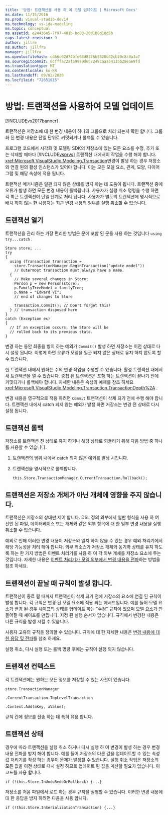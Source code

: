 ```yaml
---
title: '방법: 트랜잭션을 사용 하 여 모델 업데이트 | Microsoft Docs'
ms.date: 11/15/2016
ms.prod: visual-studio-dev14
ms.technology: vs-ide-modeling
ms.topic: conceptual
ms.assetid: e24436a5-7f97-401b-bc83-20d188d10d5b
caps.latest.revision: 9
author: jillre
ms.author: jillfra
manager: jillfra
ms.openlocfilehash: cd66c62d74bfe63d8376b5520b42cb20c8c0a3a7
ms.sourcegitcommit: 6cfffa72af599a9d667249caaaa411bb28ea69fd
ms.translationtype: MT
ms.contentlocale: ko-KR
ms.lasthandoff: 09/02/2020
ms.locfileid: "72651615"
---
```

# <a name="how-to-use-transactions-to-update-the-model"></a>방법: 트랜잭션을 사용하여 모델 업데이트
[!INCLUDE[vs2017banner](../includes/vs2017banner.md)]

트랜잭션은 저장소에 대 한 변경 내용이 하나의 그룹으로 처리 되는지 확인 합니다. 그룹화 된 변경 내용은 단일 단위로 커밋되거나 롤백될 수 있습니다.

 프로그램 코드에서 시각화 및 모델링 SDK의 저장소에 있는 모든 요소를 수정, 추가 또는 삭제할 때마다 [!INCLUDE[vsprvs](../includes/vsprvs-md.md)] 트랜잭션 내에서이 작업을 수행 해야 합니다. <xref:Microsoft.VisualStudio.Modeling.Transaction>변경이 발생 하는 경우 저장소와 연결 된의 활성 인스턴스가 있어야 합니다. 이는 모든 모델 요소, 관계, 모양, 다이어그램 및 해당 속성에 적용 됩니다.

 트랜잭션 메커니즘은 일관 되지 않은 상태를 방지 하는 데 도움이 됩니다. 트랜잭션 중에 오류가 발생 하면 모든 변경 내용이 롤백됩니다. 사용자가 실행 취소 명령을 수행 하면 각 최근 트랜잭션이 단일 단계로 처리 됩니다. 사용자가 별도의 트랜잭션에 명시적으로 배치 하지 않는 한 사용자는 최근 변경 내용의 일부를 실행 취소할 수 없습니다.

## <a name="opening-a-transaction"></a>트랜잭션 열기
 트랜잭션을 관리 하는 가장 편리한 방법은 문에 포함 된 문을 사용 하는 것입니다 `using` `try...catch` .

```
Store store; ...
try
{
  using (Transaction transaction =
    store.TransactionManager.BeginTransaction("update model"))
    // Outermost transaction must always have a name.
  {
    // Make several changes in Store:
    Person p = new Person(store);
    p.FamilyTreeModel = familyTree;
    p.Name = "Edward VI";
    // end of changes to Store

    transaction.Commit(); // Don't forget this!
  } // transaction disposed here
}
catch (Exception ex)
{
  // If an exception occurs, the Store will be
  // rolled back to its previous state.
}
```

 변경 하는 동안 최종을 방지 하는 예외가 `Commit()` 발생 하면 저장소는 이전 상태로 다시 설정 됩니다. 이렇게 하면 오류가 모델을 일관 되지 않은 상태로 유지 하지 않도록 할 수 있습니다.

 한 트랜잭션 내에서 원하는 수의 변경 작업을 수행할 수 있습니다. 활성 트랜잭션 내에서 새 트랜잭션을 열 수 있습니다. 중첩 된 트랜잭션은 포함 하는 트랜잭션이 끝나기 전에 커밋되거나 롤백해야 합니다. 자세한 내용은 속성의 예제를 참조 하세요 <xref:Microsoft.VisualStudio.Modeling.Transaction.TransactionDepth%2A> .

 변경 내용을 영구적으로 적용 하려면 `Commit` 트랜잭션이 삭제 되기 전에 수행 해야 합니다. 트랜잭션 내에서 catch 되지 않는 예외가 발생 하면 저장소는 변경 전 상태로 다시 설정 됩니다.

## <a name="rolling-back-a-transaction"></a>트랜잭션 롤백
 저장소를 트랜잭션 전 상태로 유지 하거나 해당 상태로 되돌리기 위해 다음 방법 중 하나를 사용할 수 있습니다.

1. 트랜잭션의 범위 내에서 catch 되지 않은 예외를 발생 시킵니다.

2. 트랜잭션을 명시적으로 롤백합니다.

    ```
    this.Store.TransactionManager.CurrentTransaction.Rollback();
    ```

## <a name="transactions-do-not-affect-non-store-objects"></a>트랜잭션은 저장소 개체가 아닌 개체에 영향을 주지 않습니다.
 트랜잭션은 저장소의 상태만 제어 합니다. DSL 정의 외부에서 일반 형식을 사용 하 여 선언 된 파일, 데이터베이스 또는 개체와 같은 외부 항목에 대 한 일부 변경 내용을 실행 취소할 수 없습니다.

 예외로 인해 이러한 변경 내용이 저장소와 일치 하지 않을 수 있는 경우 예외 처리기에서 해당 가능성을 처리 해야 합니다. 외부 리소스가 저장소 개체와 동기화 상태를 유지 하도록 하는 한 가지 방법은 이벤트 처리기를 사용 하 여 각 외부 개체를 저장소 요소에 두는 것입니다. 자세한 내용은 [이벤트 처리기가 모델 외부에서 변경 내용을 전파](../modeling/event-handlers-propagate-changes-outside-the-model.md)하는 방법을 참조 하세요.

## <a name="rules-fire-at-the-end-of-a-transaction"></a>트랜잭션이 끝날 때 규칙이 발생 합니다.
 트랜잭션이 종료 될 때까지 트랜잭션이 삭제 되기 전에 저장소의 요소에 연결 된 규칙이 발생 합니다. 각 규칙은 변경 된 모델 요소에 적용 되는 메서드입니다. 예를 들어 모델 요소가 변경 된 경우 셰이프의 상태를 업데이트 하는 "수정" 규칙이 있으며 모델 요소가 만들어질 때 셰이프를 만듭니다. 지정 된 실행 순서가 없습니다. 규칙에서 변경한 내용은 다른 규칙을 발생 시킬 수 있습니다.

 사용자 고유의 규칙을 정의할 수 있습니다. 규칙에 대 한 자세한 내용은 [변경 내용에 대 한 응답 및 전파](../modeling/responding-to-and-propagating-changes.md)를 참조 하세요.

 실행 취소, 다시 실행 또는 롤백 명령 후에는 규칙이 실행 되지 않습니다.

## <a name="transaction-context"></a>트랜잭션 컨텍스트
 각 트랜잭션에는 원하는 모든 정보를 저장할 수 있는 사전이 있습니다.

 `store.TransactionManager`

 `.CurrentTransaction.TopLevelTransaction`

 `.Context.Add(aKey, aValue);`

 규칙 간에 정보를 전송 하는 데 특히 유용 합니다.

## <a name="transaction-state"></a>트랜잭션 상태
 경우에 따라 트랜잭션을 실행 취소 하거나 다시 실행 하 여 변경이 발생 하는 경우 변경 내용 전파를 방지 해야 합니다. 예를 들어 저장소의 다른 값을 업데이트할 수 있는 속성 값 처리기를 작성 하는 경우이 문제가 발생할 수 있습니다. 실행 취소 작업은 저장소의 모든 값을 이전 상태로 다시 설정 하므로 업데이트 된 값을 계산할 필요가 없습니다. 이 코드를 사용 합니다.

```
if (!this.Store.InUndoRedoOrRollback) {...}
```

 저장소를 처음 파일에서 로드 하는 경우 규칙을 실행할 수 있습니다. 이러한 변경 내용에 대 한 응답을 방지 하려면 다음을 사용 합니다.

```
if (!this.Store.InSerializationTransaction) {...}

```
